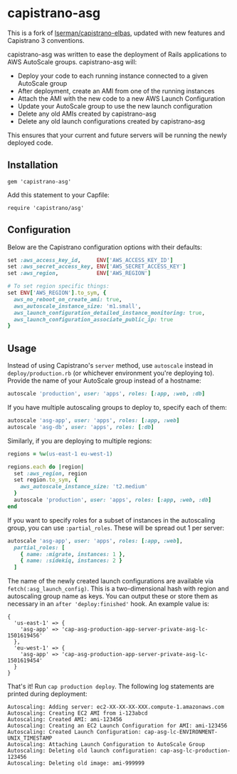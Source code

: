 # capistrano-asg

This is a fork of [lserman/capistrano-elbas](https://github.com/lserman/capistrano-elbas), updated with new features and Capistrano 3 conventions.

capistrano-asg was written to ease the deployment of Rails applications to AWS AutoScale groups. capistrano-asg will:

- Deploy your code to each running instance connected to a given AutoScale group
- After deployment, create an AMI from one of the running instances
- Attach the AMI with the new code to a new AWS Launch Configuration
- Update your AutoScale group to use the new launch configuration
- Delete any old AMIs created by capistrano-asg
- Delete any old launch configurations created by capistrano-asg

This ensures that your current and future servers will be running the newly deployed code.

## Installation

`gem 'capistrano-asg'`

Add this statement to your Capfile:

`require 'capistrano/asg'`

## Configuration

Below are the Capistrano configuration options with their defaults:

```ruby
set :aws_access_key_id,     ENV['AWS_ACCESS_KEY_ID']
set :aws_secret_access_key, ENV['AWS_SECRET_ACCESS_KEY']
set :aws_region,            ENV['AWS_REGION']

# To set region specific things:
set ENV['AWS_REGION'].to_sym, {
  aws_no_reboot_on_create_ami: true,
  aws_autoscale_instance_size: 'm1.small',
  aws_launch_configuration_detailed_instance_monitoring: true,
  aws_launch_configuration_associate_public_ip: true
}

```

## Usage

Instead of using Capistrano's `server` method, use `autoscale` instead in `deploy/production.rb` (or
whichever environment you're deploying to). Provide the name of your AutoScale group instead of a
hostname:

```ruby
autoscale 'production', user: 'apps', roles: [:app, :web, :db]
```

If you have multiple autoscaling groups to deploy to, specify each of them:

```ruby
autoscale 'asg-app', user: 'apps', roles: [:app, :web]
autoscale 'asg-db', user: 'apps', roles: [:db]
```

Similarly, if you are deploying to multiple regions:

```ruby
regions = %w(us-east-1 eu-west-1)

regions.each do |region|
  set :aws_region, region
  set region.to_sym, {
    aws_autoscale_instance_size: 't2.medium'
  }
  autoscale 'production', user: 'apps', roles: [:app, :web, :db]
end
```

If you want to specify roles for a subset of instances in the autoscaling group, you can use
`:partial_roles`.  These will be spread out 1 per server:

```ruby
autoscale 'asg-app', user: 'apps', roles: [:app, :web],
  partial_roles: [
    { name: :migrate, instances: 1 },
    { name: :sidekiq, instances: 2 }
  ]
```

The name of the newly created launch configurations are available via `fetch(:asg_launch_config)`.
This is a two-dimensional hash with region and autoscaling group name as keys.
You can output these or store them as necessary in an `after 'deploy:finished'` hook.
An example value is:

```
{
  'us-east-1' => {
    'asg-app' => 'cap-asg-production-app-server-private-asg-lc-1501619456'
  },
  'eu-west-1' => {
    'asg-app' => 'cap-asg-production-app-server-private-asg-lc-1501619454'
  }
}
```

That's it! Run `cap production deploy`. The following log statements are printed
during deployment:

```
Autoscaling: Adding server: ec2-XX-XX-XX-XXX.compute-1.amazonaws.com
Autoscaling: Creating EC2 AMI from i-123abcd
Autoscaling: Created AMI: ami-123456
Autoscaling: Creating an EC2 Launch Configuration for AMI: ami-123456
Autoscaling: Created Launch Configuration: cap-asg-lc-ENVIRONMENT-UNIX_TIMESTAMP
Autoscaling: Attaching Launch Configuration to AutoScale Group
Autoscaling: Deleting old launch configuration: cap-asg-lc-production-123456
Autoscaling: Deleting old image: ami-999999
```
